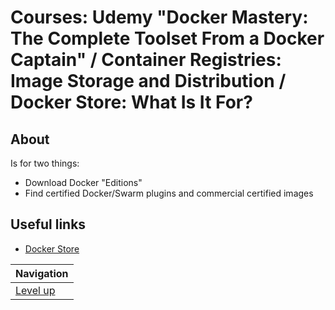 # Courses: Udemy "Docker Mastery: The Complete Toolset From a Docker Captain" / Container Registries: Image Storage and Distribution / Docker Store: What Is It For? #

## About ##

Is for two things:

* Download Docker "Editions"
* Find certified Docker/Swarm plugins and commercial certified images

## Useful links ##

* [Docker Store](https://store.docker.com/)

| Navigation               |
| ------------------------ |
| [Level up](../README.md) |
